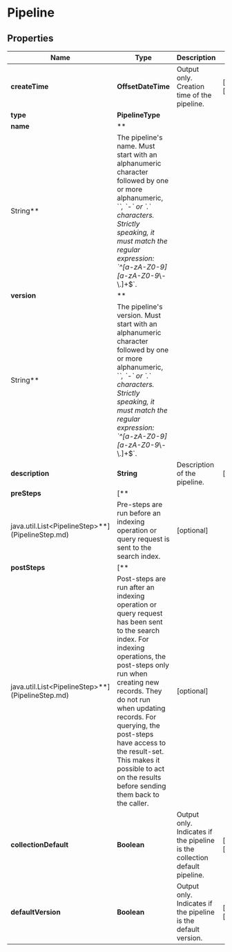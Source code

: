 # Pipeline

## Properties

Name | Type | Description | Notes
------------ | ------------- | ------------- | -------------
**createTime** | **OffsetDateTime** | Output only. Creation time of the pipeline. |  [optional] [readonly]
**type** | **PipelineType** |  |
**name** | **
String** | The pipeline&#39;s name. Must start with an alphanumeric character followed by one or more alphanumeric, &#x60;_&#x60;, &#x60;-&#x60; or &#x60;.&#x60; characters. Strictly speaking, it must match the regular expression: &#x60;^[a-zA-Z0-9][a-zA-Z0-9_\\-\\.]+$&#x60;. |
**version** | **
String** | The pipeline&#39;s version. Must start with an alphanumeric character followed by one or more alphanumeric, &#x60;_&#x60;, &#x60;-&#x60; or &#x60;.&#x60; characters. Strictly speaking, it must match the regular expression: &#x60;^[a-zA-Z0-9][a-zA-Z0-9_\\-\\.]+$&#x60;. |
**description** | **String** | Description of the pipeline. |  [optional]
**preSteps** | [**
java.util.List&lt;PipelineStep&gt;**](PipelineStep.md) | Pre-steps are run before an indexing operation or query request is sent to the search index. |  [optional]
**postSteps** | [**
java.util.List&lt;PipelineStep&gt;**](PipelineStep.md) | Post-steps are run after an indexing operation or query request has been sent to the search index. For indexing operations, the post-steps only run when creating new records. They do not run when updating records. For querying, the post-steps have access to the result-set. This makes it possible to act on the results before sending them back to the caller. |  [optional]
**collectionDefault** | **Boolean** | Output only. Indicates if the pipeline is the collection default pipeline. |  [optional] [readonly]
**defaultVersion** | **Boolean** | Output only. Indicates if the pipeline is the default version. |  [optional] [readonly]



